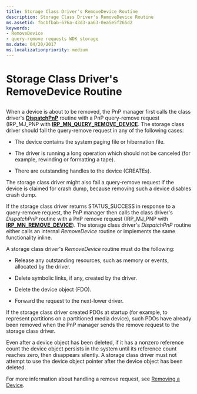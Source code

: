 ```yaml
---
title: Storage Class Driver's RemoveDevice Routine
description: Storage Class Driver's RemoveDevice Routine
ms.assetid: fbcbfbab-676a-43d3-aa63-0ea5e5f265d2
keywords:
- RemoveDevice
- query-remove requests WDK storage
ms.date: 04/20/2017
ms.localizationpriority: medium
---
```


# Storage Class Driver's RemoveDevice Routine


## <span id="ddk_storage_class_drivers_removedevice_routine_kg"></span><span id="DDK_STORAGE_CLASS_DRIVERS_REMOVEDEVICE_ROUTINE_KG"></span>


When a device is about to be removed, the PnP manager first calls the class driver's [**DispatchPnP**](https://docs.microsoft.com/windows-hardware/drivers/ddi/wdm/nc-wdm-driver_dispatch) routine with a PnP query-remove request (IRP\_MJ\_PNP with [**IRP\_MN\_QUERY\_REMOVE\_DEVICE**](https://docs.microsoft.com/windows-hardware/drivers/kernel/irp-mn-query-remove-device). The storage class driver should fail the query-remove request in any of the following cases:

-   The device contains the system paging file or hibernation file.

-   The driver is running a long operation which should not be canceled (for example, rewinding or formatting a tape).

-   There are outstanding handles to the device (CREATEs).

The storage class driver might also fail a query-remove request if the device is claimed for crash dump, because removing such a device disables crash dump.

If the storage class driver returns STATUS\_SUCCESS in response to a query-remove request, the PnP manager then calls the class driver's *DispatchPnP* routine with a PnP remove request (IRP\_MJ\_PNP with [**IRP\_MN\_REMOVE\_DEVICE**](https://docs.microsoft.com/windows-hardware/drivers/kernel/irp-mn-remove-device)). The storage class driver's *DispatchPnP* routine either calls an internal *RemoveDevice* routine or implements the same functionality inline.

A storage class driver's *RemoveDevice* routine must do the following:

-   Release any outstanding resources, such as memory or events, allocated by the driver.

-   Delete symbolic links, if any, created by the driver.

-   Delete the device object (FDO).

-   Forward the request to the next-lower driver.

If the storage class driver created PDOs at startup (for example, to represent partitions on a partitioned media device), such PDOs have already been removed when the PnP manager sends the remove request to the storage class driver.

Even after a device object has been deleted, if it has a nonzero reference count the device object persists in the system until its reference count reaches zero, then disappears silently. A storage class driver must not attempt to use the device object pointer after the device object has been deleted.

For more information about handling a remove request, see [Removing a Device](https://docs.microsoft.com/windows-hardware/drivers/kernel/removing-a-device).

 

 




